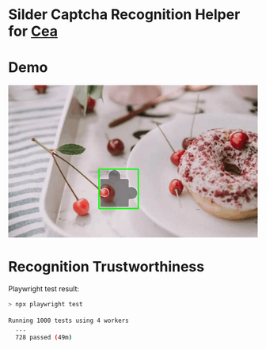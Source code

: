 # Silder Captcha Recognition Helper for [Cea][cea]

# Demo

![demo gif](./demo.gif)

# Recognition Trustworthiness

Playwright test result:

```bash
> npx playwright test

Running 1000 tests using 4 workers
  ...
  728 passed (49m)
```

[cea]: https://github.com/ceajs/cea/issues/25
